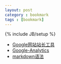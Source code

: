 ```yaml
---
layout: post
category : bookmark
tags : [bookmark]
---
```

{% include JB/setup %}

* [Google网站站长工具](https://www.google.com/webmasters/tools/home)
* [Google-Analytics](https://www.google.com/analytics)
* [markdown语法](http://wowubuntu.com/markdown)
<!--more-->
